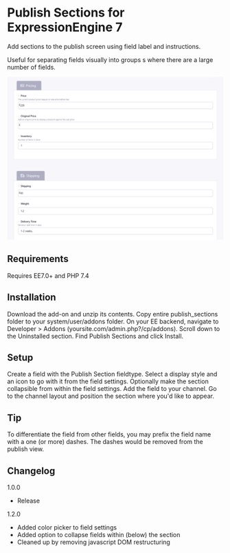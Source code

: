 Publish Sections for ExpressionEngine 7
=======================================

Add sections to the publish screen using field label and instructions. 

Useful for separating fields visually into groups s where there are a large number of fields.

![Screenshot](screenshot.png)

## Requirements ##

Requires EE7.0+ and PHP 7.4

## Installation ##

Download the add-on and unzip its contents.
Copy entire publish_sections folder to your system/user/addons folder.
On your EE backend, navigate to Developer > Addons (yoursite.com/admin.php?/cp/addons).
Scroll down to the Uninstalled section.
Find Publish Sections and click Install.

## Setup ##

Create a field with the Publish Section fieldtype.
Select a display style and an icon to go with it from the field settings.
Optionally make the section collapsible from within the field settings.
Add the field to your channel.
Go to the channel layout and position the section where you'd like to appear.

## Tip ##
To differentiate the field from other fields, you may prefix the field name with a one (or more) dashes. The dashes would be removed from the publish view.


## Changelog ##

1.0.0 
- Release

1.2.0
- Added color picker to field settings
- Added option to collapse fields within (below) the section
- Cleaned up by removing javascript DOM restructuring